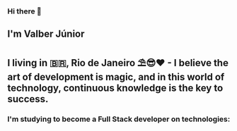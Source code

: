 ### Hi there 👋


  <head>
    <link rel="stylesheet" href="https://cdn.jsdelivr.net/gh/devicons/devicon@v2.12.0/devicon.min.css">
    
   
  </head>

<body>
<h2>I'm Valber Júnior</h2>

<h2> I living in 🇧🇷, Rio de Janeiro ⛱😎❤
- I believe the art of development is magic, and in this world of technology, continuous knowledge is the key to success.</h2>

<h3>I'm studying to become a Full Stack developer on technologies:</h3><br>

 <i class="devicon-css3-plain-wordmark colored"></i> <i class="devicon-html5-plain-wordmark colored"></i> <i class="devicon-javascript-plain colored"></i> 
  <i class="devicon-jquery-plain-wordmark colored"></i> <i class="devicon-bootstrap-plain-wordmark colored"></i> <i class="devicon-react-original-wordmark colored"></i>
  <i class="devicon-firebase-plain-wordmark colored"></i> <i class="devicon-nodejs-plain colored"></i> <i class="devicon-mongodb-plain-wordmark colored"></i>
  
</body>  

